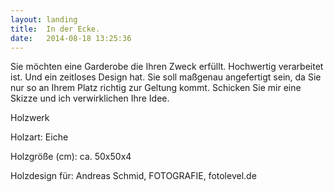 ```yaml
---
layout: landing
title:  In der Ecke.
date:   2014-08-18 13:25:36
---
```


Sie möchten eine Garderobe die Ihren Zweck erfüllt. Hochwertig verarbeitet ist. Und ein zeitloses Design hat. Sie soll maßgenau angefertigt sein, da Sie nur so an Ihrem Platz richtig zur Geltung kommt. Schicken Sie mir eine Skizze und ich verwirklichen Ihre Idee.

Holzwerk

Holzart: Eiche

Holzgröße (cm): ca. 50x50x4

Holzdesign für: Andreas Schmid, FOTOGRAFIE, fotolevel.de